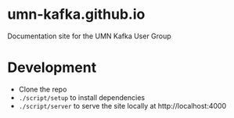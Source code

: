 # umn-kafka.github.io
Documentation site for the UMN Kafka User Group 

# Development

- Clone the repo
- `./script/setup` to install dependencies
- `./script/server` to serve the site locally at http://localhost:4000
